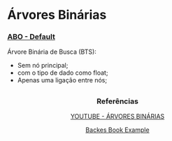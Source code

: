 # Árvores Binárias

### <a href="https://github.com/heloisaPazeti/EstruturaDeDados/tree/main/Arvores/Arvores_Binarias_Simples/Binary_Search_Tree_1">ABO - Default</a>

<p>Árvore Binária de Busca (BTS):</p> 

- Sem nó principal;
- com o tipo de dado como float;
- Apenas uma ligação entre nós;

##

### <p align="center">Referências</p>
<p align="center"><a href="https://www.youtube.com/playlist?list=PLqJK4Oyr5WSii6sFzwC6xTuhfALuJVEKT">YOUTUBE - ÁRVORES BINÁRIAS</a></p>
<p align="center"><a href="https://www.amazon.com.br/Estrutura-Dados-Descomplicada-Linguagem-Backes/dp/8535285237">Backes Book Example</a></p>

